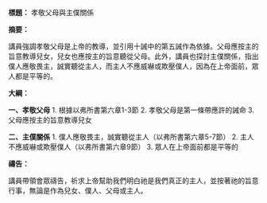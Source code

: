 **標題：** 孝敬父母與主僕關係

**摘要：**

講員強調孝敬父母是上帝的教導，並引用十誡中的第五誡作為依據。父母應按主的旨意教導兒女，兒女也應按主的旨意聽從父母。此外，講員也探討主僕關係，指出僕人應敬畏主，誠實聽從主人，而主人不應威嚇或欺壓僕人，因為在上帝面前，眾人都是平等的。

**大綱：**

**一、孝敬父母**
    1. 根據以弗所書第六章1-3節
    2. 孝敬父母是第一條帶應許的誡命
    3. 父母應按主的旨意教導兒女

**二、主僕關係**
    1. 僕人應敬畏主，誠實聽從主人（以弗所書第六章5-7節）
    2. 主人不應威嚇或欺壓僕人（以弗所書第六章9節）
    3. 眾人在上帝面前都是平等的

**禱告：**

講員帶領會眾禱告，祈求上帝幫助我們明白祂是我們真正的主人，並按著祂的旨意行事，無論是作為兒女、僕人、父母或主人。
